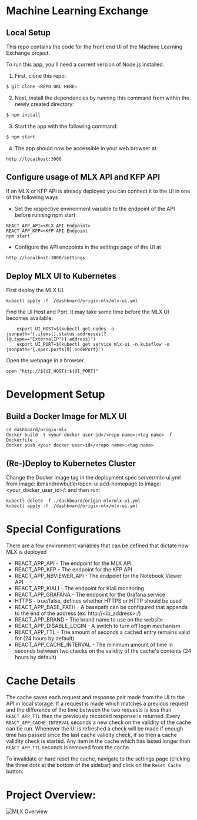 # Machine Learning Exchange
## Local Setup
This repo contains the code for the front end UI of the Machine Learning Exchange project.

To run this app, you'll need a current version of Node.js installed.

1. First, clone this repo:
``` bash
$ git clone <REPO URL HERE>
```

2. Next, install the dependencies by running this command from within the newly created directory:
``` bash
$ npm install
```

3. Start the app with the following command:
``` bash
$ npm start
```

4. The app should now be accessible in your web browser at:
```
http://localhost:3000
````

## Configure usage of MLX API and KFP API
If an MLX or KFP API is already deployed you can connect it to the UI in one of the following ways

* Set the respective environment variable to the endpoint of the API before running npm start
```
REACT_APP_API=<MLX API Endpoint>
REACT_APP_KFP=<KFP API Endpoint
npm start
```
* Configure the API endpoints in the settings page of the UI at
```
http://localhost:3000/settings
```

## Deploy MLX UI to Kubernetes
First deploy the MLX UI.
```
kubectl apply -f ./dashboard/origin-mlx/mlx-ui.yml
```

Find the UI Host and Port. It may take some time before the MLX UI becomes available.
```
    export UI_HOST=$(kubectl get nodes -o jsonpath='{.items[].status.addresses[?(@.type=="ExternalIP")].address}')
    export UI_PORT=$(kubectl get service mlx-ui -n kubeflow -o jsonpath='{.spec.ports[0].nodePort}')
```
Open the webpage in a browser.
```
open "http://${UI_HOST}:${UI_PORT}"
```
# Development Setup
## Build a Docker Image for MLX UI
```
cd dashboard/origin-mlx
docker build -t <your docker user-id>/<repo name>:<tag name> -f Dockerfile .
docker push <your docker user-id>/<repo name>:<tag name>
```
## (Re-)Deploy to Kubernetes Cluster
Change the Docker image tag in the deployment spec server/mlx-ui.yml from image: ibmandrewbutler/open-ui:add-homepage to image: <your_docker_user_id>/<repo name>:<tag name> and then run:
```
kubectl delete -f ./dashboard/origin-mlx/mlx-ui.yml
kubectl apply -f ./dashboard/origin-mlx/mlx-ui.yml
```

# Special Configurations
There are a few environment variables that can be defined that dictate how MLX is deployed
* REACT_APP_API - The endpoint for the MLX API
* REACT_APP_KFP - The endpoint for the KFP API
* REACT_APP_NBVIEWER_API - The endpoint for the Notebook Viewer API
* REACT_APP_KIALI - The endpoint for Kiali monitoring
* REACT_APP_GRAFANA - The endpoint for the Grafana service
* HTTPS - true/false, defines whether HTTPS or HTTP should be used
* REACT_APP_BASE_PATH - A basepath can be configured that appends to the end of the address (ex.
  http://<ip_address>:<port>/<basepath>)
* REACT_APP_BRAND - The brand name to use on the website
* REACT_APP_DISABLE_LOGIN - A switch to turn off login mechanism
* REACT_APP_TTL - The amount of seconds a cached entry remains valid for (24 hours by default)
* REACT_APP_CACHE_INTERVAL - The minimum amount of time in seconds between two checks on the validity of the cache's contents (24 hours by default)

# Cache Details

The cache saves each request and response pair made from the UI to the API in local storage. If a request is made which matches a previous request and the difference of the time between the two requests is less than `REACT_APP_TTL` then the previously recorded response is returned. Every `REACT_APP_CACHE_INTERVAL` seconds a new check on the validity of the cache can be run. Whenever the UI is refreshed a check will be made if enough time has passed since the last cache validity check, if so then a cache validity check is started. Any item in the cache which has lasted longer than `REACT_APP_TTL` seconds is removed from the cache.

To invalidate or hard reset the cache, navigate to the settings page (clicking the three dots at the bottom of the sidebar) and click on the `Reset Cache` button.

# Project Overview:

![MLX Overview](src/images/image1.png)
